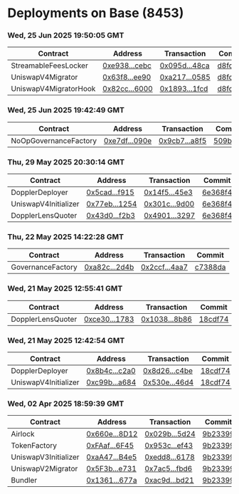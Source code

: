 # Deployments on Base (8453)
### Wed, 25 Jun 2025 19:50:05 GMT
| Contract | Address | Transaction | Commit |
|---|---|---|---|
| StreamableFeesLocker | [0xe938...cebc](https://basescan.org/address/0xe93882f395b0b24180855c68ab19b2d78573cebc) | [0x095d...48ca](https://basescan.org/tx/0x095d3885dcab799b7fb8ef64656b7863dc1da7cea6a0311a5efb24d72b3e48ca) | [d8fd426](https://github.com/whetstoneresearch/doppler/commit/d8fd426) | 
| UniswapV4Migrator | [0x63f8...ee90](https://basescan.org/address/0x63f8c8f9befaab2facd7ece0b0242f78b920ee90) | [0xa217...0585](https://basescan.org/tx/0xa217fab1437af0f625ad439f835a4760847611bf75495d75296c0a1190cc0585) | [d8fd426](https://github.com/whetstoneresearch/doppler/commit/d8fd426) | 
| UniswapV4MigratorHook | [0x82cc...6000](https://basescan.org/address/0x82cc0daaea3c9ee022bc61dbc7bf6db6460b6000) | [0x1893...1fcd](https://basescan.org/tx/0x18932474fbc4b3f0a977eff5ef986c09a4632bc3c8db9f5d07cbd9d075e91fcd) | [d8fd426](https://github.com/whetstoneresearch/doppler/commit/d8fd426) | 
### Wed, 25 Jun 2025 19:42:49 GMT
| Contract | Address | Transaction | Commit |
|---|---|---|---|
| NoOpGovernanceFactory | [0xe7df...090e](https://basescan.org/address/0xe7dfbd5b0a2c3b4464653a9becdc489229ef090e) | [0x9cb7...a8f5](https://basescan.org/tx/0x9cb74f0eecbe92fb1f45aa1fcba39d95f3e9416dfcb778da10b4238cb88ea8f5) | [509b88a](https://github.com/whetstoneresearch/doppler/commit/509b88a) | 
### Thu, 29 May 2025 20:30:14 GMT
| Contract | Address | Transaction | Commit |
|---|---|---|---|
| DopplerDeployer | [0x5cad...f915](https://basescan.org/address/0x5cadb034267751a364ddd4d321c99e07a307f915) | [0x14f5...45e3](https://basescan.org/tx/0x14f502bdc4fb21c751e1961d18e2ec588dc733d35f06861eaeb581cae6cc45e3) | [6e368f4](https://github.com/whetstoneresearch/doppler/commit/6e368f4) | 
| UniswapV4Initializer | [0x77eb...1254](https://basescan.org/address/0x77ebfbae15ad200758e9e2e61597c0b07d731254) | [0x301c...9d00](https://basescan.org/tx/0x301cfeddd1c9e4f83b24c235fe42ff1c0a100d350ba4e142dd8291fb50379d00) | [6e368f4](https://github.com/whetstoneresearch/doppler/commit/6e368f4) | 
| DopplerLensQuoter | [0x43d0...f2b3](https://basescan.org/address/0x43d0d97ec9241a8f05a264f94b82a1d2e600f2b3) | [0x4901...3297](https://basescan.org/tx/0x49017fe92ee9c62f3b812c949a812dcd3f44fc26fd75a5d955beae7c9baa3297) | [6e368f4](https://github.com/whetstoneresearch/doppler/commit/6e368f4) | 
### Thu, 22 May 2025 14:22:28 GMT
| Contract | Address | Transaction | Commit |
|---|---|---|---|
| GovernanceFactory | [0xa82c...2d4b](https://basescan.org/address/0xa82c66b6ddeb92089015c3565e05b5c9750b2d4b) | [0x2ccf...4aa7](https://basescan.org/tx/0x2ccf65a48cf57faac39f96950367775d3e36f110b21f4421e6b5667333094aa7) | [c7388da](https://github.com/whetstoneresearch/doppler/commit/c7388da) | 
### Wed, 21 May 2025 12:55:41 GMT
| Contract | Address | Transaction | Commit |
|---|---|---|---|
| DopplerLensQuoter | [0xce30...1783](https://basescan.org/address/0xce3099b2f07029b086e5e92a1573c5f5a3071783) | [0x1038...8b86](https://basescan.org/tx/0x1038d87c884494ff555a1c0dd65daffd47affa4e42256425b37408658eac8b86) | [18cdf74](https://github.com/whetstoneresearch/doppler/commit/18cdf74) | 
### Wed, 21 May 2025 12:42:54 GMT
| Contract | Address | Transaction | Commit |
|---|---|---|---|
| DopplerDeployer | [0x8b4c...c2a0](https://basescan.org/address/0x8b4c7db9121fc885689c0a50d5a1429f15aec2a0) | [0x8d26...c4be](https://basescan.org/tx/0x8d26a1e36a9dcfd8066723048593dda932a8e4b4c9381b1f62638b6e8da5c4be) | [18cdf74](https://github.com/whetstoneresearch/doppler/commit/18cdf74) | 
| UniswapV4Initializer | [0xc99b...a684](https://basescan.org/address/0xc99b485499f78995c6f1640dbb1413c57f8ba684) | [0x530e...46d4](https://basescan.org/tx/0x530e08f271f34eea131204dd7677469d4d854d185f113c1571880f8251de46d4) | [18cdf74](https://github.com/whetstoneresearch/doppler/commit/18cdf74) | 
### Wed, 02 Apr 2025 18:59:39 GMT
| Contract | Address | Transaction | Commit |
|---|---|---|---|
| Airlock | [0x660e...8D12](https://basescan.org/address/0x660eAaEdEBc968f8f3694354FA8EC0b4c5Ba8D12) | [0x029b...5d24](https://basescan.org/tx/0x029b03e1549bf6a8e115b9d961c62a75ba4869a912c0f13bdaa2da7d1f0a5d24) | [9b23399](https://github.com/whetstoneresearch/doppler/commit/9b23399) | 
| TokenFactory | [0xFAaf...6F45](https://basescan.org/address/0xFAafdE6a5b658684cC5eb0C5c2c755B00A246F45) | [0x953c...ef43](https://basescan.org/tx/0x953ce1d03c960f0440bc73d1779260438c43ae500219aeb4045da3ca9b3eef43) | [9b23399](https://github.com/whetstoneresearch/doppler/commit/9b23399) | 
| UniswapV3Initializer | [0xaA47...B4e5](https://basescan.org/address/0xaA47D2977d622DBdFD33eeF6a8276727c52EB4e5) | [0xedd8...6178](https://basescan.org/tx/0xedd8814aa44488f429e5df618335cf0281001b4b545b9d2be292fd43bb876178) | [9b23399](https://github.com/whetstoneresearch/doppler/commit/9b23399) | 
| UniswapV2Migrator | [0x5F3b...e731](https://basescan.org/address/0x5F3bA43D44375286296Cb85F1EA2EBfa25dde731) | [0x7ac5...fbd6](https://basescan.org/tx/0x7ac54a46394134807ec1f687fe2f7ca21994fbd9eb8684189adf58b001dcfbd6) | [9b23399](https://github.com/whetstoneresearch/doppler/commit/9b23399) | 
| Bundler | [0x1361...677a](https://basescan.org/address/0x136191B46478cAB023cbC01a36160C4Aad81677a) | [0xac9d...bd21](https://basescan.org/tx/0xac9d54a5beabc34315e5c0969d6e13809460b9e1fcaaef1946c6f4d0ce6abd21) | [9b23399](https://github.com/whetstoneresearch/doppler/commit/9b23399) | 
